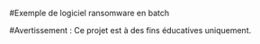 #Exemple de logiciel ransomware en batch

#Avertissement :
Ce projet est à des fins éducatives uniquement.

